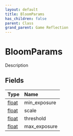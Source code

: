 ```yaml
---
layout: default
title: BloomParams
has_children: false
parent: Class
grand_parent: Game Reflection
---
```

# BloomParams
Description 

## Fields
| Type | Name |
|:-------------|:--------------|
| [float](/game-reflection/components/float.md) | min_exposure |
| [float](/game-reflection/components/float.md) | scale |
| [float](/game-reflection/components/float.md) | threshold |
| [float](/game-reflection/components/float.md) | max_exposure |
